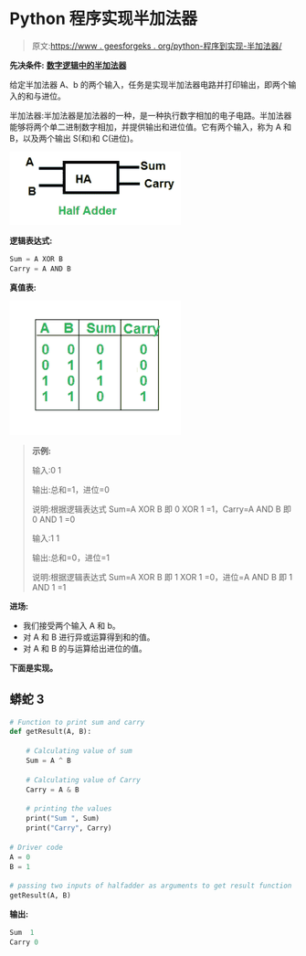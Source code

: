 # Python 程序实现半加法器

> 原文:[https://www . geesforgeks . org/python-程序到实现-半加法器/](https://www.geeksforgeeks.org/python-program-to-implement-half-adder/)

**先决条件:** [**数字逻辑中的半加法器**](https://www.geeksforgeeks.org/half-adder-in-digital-logic/)

给定半加法器 A、b 的两个输入，任务是实现半加法器电路并打印输出，即两个输入的和与进位。

半加法器:半加法器是加法器的一种，是一种执行数字相加的电子电路。半加法器能够将两个单二进制数字相加，并提供输出和进位值。它有两个输入，称为 A 和 B，以及两个输出 S(和)和 C(进位)。

![](img/7517f06b805a88613a80070b0196be8a.png)

**逻辑表达式:**

```py
Sum = A XOR B 
Carry = A AND B 
```

**真值表:**

![](img/4ecaa9ecf1ac5a53e373d3a6db20819e.png)

> **示例:**
> 
> 输入:0 1
> 
> 输出:总和=1，进位=0
> 
> 说明:根据逻辑表达式 Sum=A XOR B 即 0 XOR 1 =1，Carry=A AND B 即 0 AND 1 =0
> 
> 输入:1 1
> 
> 输出:总和=0，进位=1
> 
> 说明:根据逻辑表达式 Sum=A XOR B 即 1 XOR 1 =0，进位=A AND B 即 1 AND 1 =1

**进场:**

*   我们接受两个输入 A 和 b。
*   对 A 和 B 进行异或运算得到和的值。
*   对 A 和 B 的与运算给出进位的值。

**下面是实现。**

## 蟒蛇 3

```py
# Function to print sum and carry
def getResult(A, B):

    # Calculating value of sum
    Sum = A ^ B

    # Calculating value of Carry
    Carry = A & B

    # printing the values
    print("Sum ", Sum)
    print("Carry", Carry)

# Driver code
A = 0
B = 1

# passing two inputs of halfadder as arguments to get result function
getResult(A, B)
```

**输出:**

```py
Sum  1
Carry 0
```